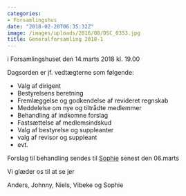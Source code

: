 ```yaml
---
categories:
- Forsamlingshus
date: "2018-02-20T06:35:32Z"
image: /images/uploads/2016/08/DSC_0353.jpg
title: Generalforsamling 2018-1
---
```


i Forsamlingshuset den 14.marts 2018 kl. 19.00

Dagsorden er jf. vedtægterne som følgende:

- Valg af dirigent
- Bestyrelsens beretning
- Fremlæggelse og godkendelse af revideret regnskab
- Meddelelse om nye og tiltrådte medlemmer
- Behandling af indkomne forslag
- Fastsættelse af medlemsindskud
- Valg af bestyrelse og suppleanter
- valg af revisor og suppleant
- evt.

Forslag til behandling sendes til [Sophie]() senest den 06.marts

Vi glæder os til at se jer

Anders, Johnny, Niels, Vibeke og Sophie